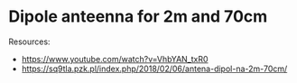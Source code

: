# Dipole anteenna for 2m and 70cm

Resources:
* https://www.youtube.com/watch?v=VhbYAN_txR0
* https://sq9tla.pzk.pl/index.php/2018/02/06/antena-dipol-na-2m-70cm/

